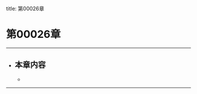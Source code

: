 title: 第00026章
# 第00026章
-------------------------------------------------
- 本章内容
    - 
    - 
-------------------------------------------------
